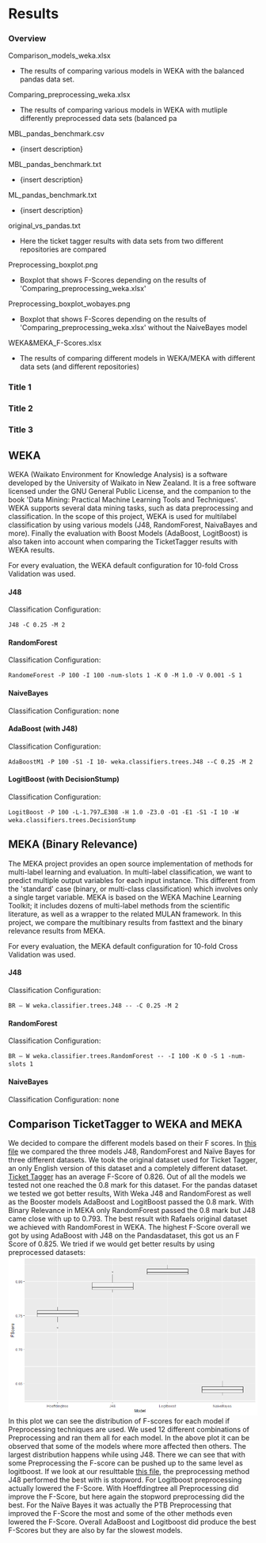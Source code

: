 # Results

### Overview

Comparison_models_weka.xlsx 
- The results of comparing various models in WEKA with the balanced pandas data set.
    
Comparing_preprocessing_weka.xlsx 
- The results of comparing various models in WEKA with mutliple differently preprocessed data sets (balanced pa

MBL_pandas_benchmark.csv
- {insert description}

MBL_pandas_benchmark.txt
- {insert description}

ML_pandas_benchmark.txt
- {insert description}

original_vs_pandas.txt
- Here the ticket tagger results with data sets from two different repositories are compared

Preprocessing_boxplot.png
- Boxplot that shows F-Scores depending on the results of 'Comparing_preprocessing_weka.xlsx'

Preprocessing_boxplot_wobayes.png
- Boxplot that shows F-Scores depending on the results of 'Comparing_preprocessing_weka.xlsx' without the NaiveBayes model

WEKA&MEKA_F-Scores.xlsx
- The results of comparing different models in WEKA/MEKA with different data sets (and different repositories)

### Title 1



### Title 2


### Title 3 




## WEKA

WEKA (Waikato Environment for Knowledge Analysis) is a software developed by the University of Waikato in New Zealand.
It is a free software licensed under the GNU General Public License, and the companion to the book 'Data Mining: Practical Machine Learning Tools and Techniques'.
WEKA supports several data mining tasks, such as data preprocessing and classification. In the scope of this project,
WEKA is used for multilabel classification by using various models (J48, RandomForest, NaivaBayes and more). Finally the evaluation 
with Boost Models (AdaBoost, LogitBoost) is also taken into account when comparing the TicketTagger results with WEKA results.

For every evaluation, the WEKA default configuration for 10-fold Cross Validation was used.

#### J48 

Classification Configuration: 
```
J48 -C 0.25 -M 2
```

#### RandomForest

Classification Configuration: 
```
RandomeForest -P 100 -I 100 -num-slots 1 -K 0 -M 1.0 -V 0.001 -S 1
```

#### NaiveBayes

Classification Configuration: none


#### AdaBoost (with J48)

Classification Configuration: 
```
AdaBoostM1 -P 100 -S1 -I 10- weka.classifiers.trees.J48 --C 0.25 -M 2
```

#### LogitBoost (with DecisionStump)

Classification Configuration: 
```
LogitBoost -P 100 -L-1.797…E308 -H 1.0 -Z3.0 -O1 -E1 -S1 -I 10 -W weka.classifiers.trees.DecisionStump
```







## MEKA (Binary Relevance)

The MEKA project provides an open source implementation of methods for multi-label learning and evaluation.
In multi-label classification, we want to predict multiple output variables for each input instance. 
This different from the 'standard' case (binary, or multi-class classification) which involves only a
single target variable. MEKA is based on the WEKA Machine Learning Toolkit; it includes dozens of multi-label
methods from the scientific literature, as well as a wrapper to the related MULAN framework. In this project,
we compare the multibinary results from fasttext and the binary relevance results from MEKA.

For every evaluation, the MEKA default configuration for 10-fold Cross Validation was used.

#### J48 

Classification Configuration: 
```
BR – W weka.classifier.trees.J48 -- -C 0.25 -M 2
```

#### RandomForest

Classification Configuration: 
```
BR – W weka.classifier.trees.RandomForest -- -I 100 -K 0 -S 1 -num-slots 1
```


#### NaiveBayes

Classification Configuration: none



## Comparison TicketTagger to WEKA and MEKA

We decided to compare the different models based on their F scores. In [this file](./SME_project/results/WEKA&MEKA_F-Scores.xlsx) we compared the three models J48, RandomForest and Naïve Bayes for three different datasets. We took the original dataset used for Ticket Tagger, an only English version of this dataset and a completely different dataset. 
 [Ticket Tagger](https://github.com/rafaelkallis/ticket-tagger) has an average F-Score of 0.826. Out of all the models we tested not one reached the 0.8 mark for this dataset. For the pandas dataset we tested we got better results, With Weka J48 and RandomForest as well as the Booster models AdaBoost and LogitBoost passed the 0.8 mark. With Binary Relevance in MEKA only RandomForest passed the 0.8 mark but J48 came close with up to 0.793. 
The best result with Rafaels original dataset we achieved with RandomForest in WEKA. 
The highest F-Score overall we got by using AdaBoost with  J48 on the Pandasdataset, this got us an F Score of 0.825. 
We tried if we would get better results by using preprocessed datasets: 
![Boxplot](Preprocessing_boxplot.png)
In this plot we can see the distribution of F-scores for each model if Preprocessing techniques are used. We used 12 different combinations of Preprocessing and ran them all for each model. In the above plot it can be observed that some of the models where more affected then others. The largest distribution happens while using J48. There we can see that with some Preprocessing the F-score can be pushed up to the same level as logitboost. If we look at our resulttable [this file](./SME_project/results/Comparison_preprocessing_weka.xlsx), the preprocessing method J48 performed the best with  is stopword.  For Logitboost preprocessing actually lowered the F-Score.  With Hoeffdingtree all Preprocessing did improve the F-Score, but here again the stopword preprocessing did the best. For the Naïve Bayes it was actually the PTB Preprocessing that improved the F-Score the most and some of the other methods even lowered the F-Score. 
Overall AdaBoost and Logitboost did produce the best F-Scores but they are also by far the slowest models. 




